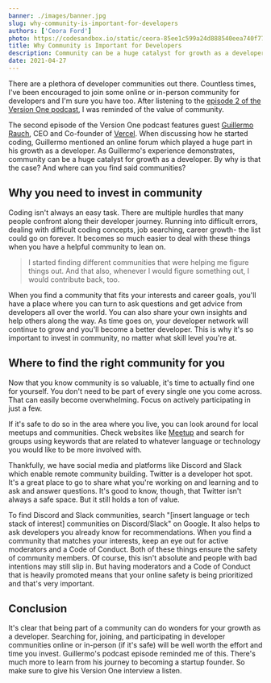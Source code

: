 ```yaml
---
banner: ./images/banner.jpg
slug: why-community-is-important-for-developers
authors: ['Ceora Ford']
photo: https://codesandbox.io/static/ceora-85ee1c599a24d888540eea740f7747be.jpg
title: Why Community is Important for Developers 
description: Community can be a huge catalyst for growth as a developer. Read on to explore why community is so important and where can you find said helpful developer communities. 
date: 2021-04-27
---
```


There are a plethora of developer communities out there. Countless times, I've been encouraged to join some online or in-person community for developers and I'm sure you have too. After listening to the [episode 2 of the Version One podcast](https://codesandbox.io/podcasts/version-one/Vercel-Guillermo-Rauch), I was reminded of the value of community.

The second episode of the Version One podcast features guest [Guillermo Rauch](https://twitter.com/rauchg), CEO and Co-founder of [Vercel](https://vercel.com/). When discussing how he started coding, Guillermo mentioned an online forum which played a huge part in his growth as a developer. As Guillermo's experience demonstrates, community can be a huge catalyst for growth as a developer. By why is that the case? And where can you find said communities? 

## Why you need to invest in community

Coding isn't always an easy task. There are multiple hurdles that many people confront along their developer journey. Running into difficult errors, dealing with difficult coding concepts, job searching, career growth- the list could go on forever. It becomes so much easier to deal with these things when you have a helpful community to lean on.  

> I started finding different communities that were helping me figure things out. And that also, whenever I would figure something out, I would contribute back, too.

When you find a community that fits your interests and career goals, you'll have a place where you can turn to ask questions and get advice from developers all over the world. You can also share your own insights and help others along the way. As time goes on, your developer network will continue to grow and you'll become a better developer. This is why it's so important to invest in community, no matter what skill level you're at.

## Where to find the right community for you

Now that you know community is so valuable, it's time to actually find one for yourself. You don't need to be part of every single one you come across. That can easily become overwhelming. Focus on actively participating in just a few. 

If it's safe to do so in the area where you live, you can look around for local meetups and communities. Check websites like [Meetup](https://www.meetup.com/) and search for groups using keywords that are related to whatever language or technology you would like to be more involved with.

Thankfully, we have social media and platforms like Discord and Slack which enable remote community building. Twitter is a developer hot spot. It's a great place to go to share what you're working on and learning and to ask and answer questions. It's good to know, though, that Twitter isn't always a safe space. But it still holds a ton of value. 

To find Discord and Slack communities, search "[insert language or tech stack of interest] communities on Discord/Slack" on Google. It also helps to ask developers you already know for recommendations. When you find a community that matches your interests, keep an eye out for active moderators and a Code of Conduct. Both of these things ensure the safety of community members. Of course, this isn't absolute and people with bad intentions may still slip in. But having moderators and a Code of Conduct that is heavily promoted means that your online safety is being prioritized and that's very important.

## Conclusion

It's clear that being part of a community can do wonders for your growth as a developer. Searching for, joining, and participating in developer communities online or in-person (if it's safe) will be well worth the effort and time you invest. Guillermo's podcast episode reminded me of this. There's much more to learn from his journey to becoming a startup founder. So make sure to give his Version One interview a listen.